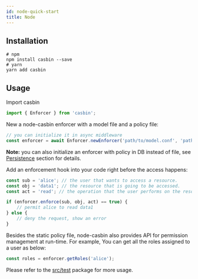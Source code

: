 ```yaml
---
id: node-quick-start
title: Node
---
```


## Installation

```
# npm
npm install casbin --save
# yarn
yarn add casbin
```

## Usage
Import casbin

```typescript
import { Enforcer } from 'casbin';
````

New a node-casbin enforcer with a model file and a policy file:

```typescript
// you can initialize it in async middleware
const enforcer = await Enforcer.newEnforcer('path/to/model.conf', 'path/to/policy.csv');
```

**Note:** you can also initialize an enforcer with policy in DB instead of file, see [Persistence](#persistence) section for details.

Add an enforcement hook into your code right before the access happens:

```typescript
const sub = 'alice'; // the user that wants to access a resource.
const obj = 'data1'; // the resource that is going to be accessed.
const act = 'read'; // the operation that the user performs on the resource.

if (enforcer.enforce(sub, obj, act) == true) {
    // permit alice to read data1
} else {
    // deny the request, show an error
}
```

Besides the static policy file, node-casbin also provides API for permission management at run-time. For example, You can get all the roles assigned to a user as below:

```typescript
const roles = enforcer.getRoles('alice');
```

Please refer to the [src/test](https://github.com/casbin/node-casbin/tree/master/test) package for more usage.
